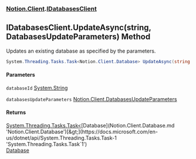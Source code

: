 ### [Notion.Client](Notion.Client.md 'Notion.Client').[IDatabasesClient](Notion.Client.IDatabasesClient.md 'Notion.Client.IDatabasesClient')

## IDatabasesClient.UpdateAsync(string, DatabasesUpdateParameters) Method

Updates an existing database as specified by the parameters.

```csharp
System.Threading.Tasks.Task<Notion.Client.Database> UpdateAsync(string databaseId, Notion.Client.DatabasesUpdateParameters databasesUpdateParameters);
```
#### Parameters

<a name='Notion.Client.IDatabasesClient.UpdateAsync(string,Notion.Client.DatabasesUpdateParameters).databaseId'></a>

`databaseId` [System.String](https://docs.microsoft.com/en-us/dotnet/api/System.String 'System.String')

<a name='Notion.Client.IDatabasesClient.UpdateAsync(string,Notion.Client.DatabasesUpdateParameters).databasesUpdateParameters'></a>

`databasesUpdateParameters` [Notion.Client.DatabasesUpdateParameters](https://docs.microsoft.com/en-us/dotnet/api/Notion.Client.DatabasesUpdateParameters 'Notion.Client.DatabasesUpdateParameters')

#### Returns
[System.Threading.Tasks.Task&lt;](https://docs.microsoft.com/en-us/dotnet/api/System.Threading.Tasks.Task-1 'System.Threading.Tasks.Task`1')[Database](Notion.Client.Database.md 'Notion.Client.Database')[&gt;](https://docs.microsoft.com/en-us/dotnet/api/System.Threading.Tasks.Task-1 'System.Threading.Tasks.Task`1')  
[Database](Notion.Client.Database.md 'Notion.Client.Database')